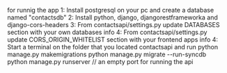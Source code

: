 for runnig the app 
  1: Install postgresql on your pc and create a database named "contactsdb"
  2: Install python, django, djangorestframeworka and django-cors-headers
  3: From contactsapi/settings.py update DATABASES section with your own databases info
  4: From contactsapi/settings.py update CORS_ORIGIN_WHITELIST section with your frontend apps info
  4: Start a terminal on the folder that you located contactsapi and run
    python manage.py makemigrations
    python manage.py migrate --run-syncdb
    python manage.py runserver <PORT> // an empty port for running the api
    
  
  
  
   
